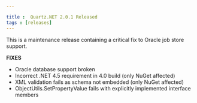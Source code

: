 ```yaml
---

title :  Quartz.NET 2.0.1 Released
tags : [releases]
---
```


This is a maintenance release containing a critical fix to Oracle job store support.

__FIXES__

* Oracle database support broken
* Incorrect .NET 4.5 requirement in 4.0 build (only NuGet affected)
* XML validation fails as schema not embedded (only NuGet affected)
* ObjectUtils.SetPropertyValue fails with explicitly implemented interface members

<Download />
